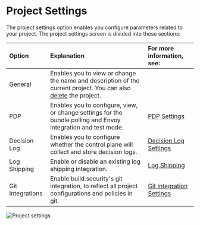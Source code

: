 # Project Settings

The project settings option enables you configure parameters related to your project. The project settings screen is divided into these sections:

| Option | Explanation | For more information, see: |
| :--- | :--- | :--- |
| General | Enables you to view or change the name and description of the current project.  You can also [delete](../projects/deleting-a-project.md) the project. |  |
| PDP | Enables you to configure, view, or change settings for the bundle polling and Envoy integration and test mode. | [PDP Settings](pdp-settings.md) |
| Decision Log | Enables you to configure whether the control plane will collect and store decision logs. | [Decision Log Settings](decision-log-settings.md) |
| Log Shipping | Enable or disable an existing log shipping integration. | [Log Shipping](log-shipping.md) |
| Git Integrations | Enable build.security's git integration, to reflect all project configurations and policies in git. | [Git Integration Settings](git-integration-settings.md) |

![Project settings](https://files.readme.io/4f88499-projs.PNG)



